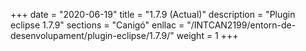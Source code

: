 +++
date        = "2020-06-19"
title       = "1.7.9 (Actual)"
description = "Plugin eclipse 1.7.9"
sections    = "Canigó"
enllac		= "/INTCAN2199/entorn-de-desenvolupament/plugin-eclipse/1.7.9/"
weight		= 1
+++

